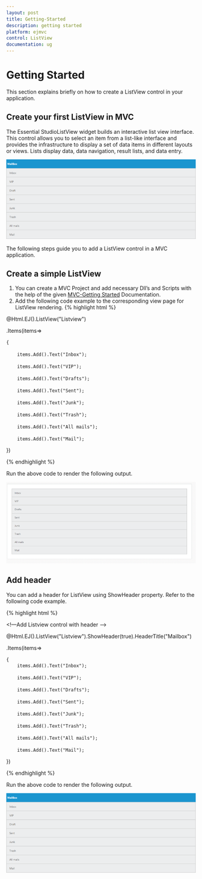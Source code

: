 ```yaml
---
layout: post
title: Getting-Started
description: getting started
platform: ejmvc
control: ListView
documentation: ug
---
```


# Getting Started

This section explains briefly on how to create a ListView control in your application.

## Create your first ListView in MVC

The Essential StudioListView widget builds an interactive list view interface. This control allows you to select an item from a list-like interface and provides the infrastructure to display a set of data items in different layouts or views. Lists display data, data navigation, result lists, and data entry.    


![C:/Users/isuriyar/Desktop/listview.PNG](Getting-Started_images/Getting-Started_img1.png)


The following steps guide you to add a ListView control in a MVC application.

## Create a simple ListView

1. You can create a MVC Project and add necessary Dll’s and Scripts with the help of the given [MVC-Getting Started](http://help.syncfusion.com/ug/js/Documents/gettingstartedwithmv.htm) Documentation.
2. Add the following code example to the corresponding view page for ListView rendering.
{% highlight html %}

@Html.EJ().ListView("Listview")

.Items(items=>

    {

        items.Add().Text("Inbox");

        items.Add().Text("VIP");

        items.Add().Text("Drafts");

        items.Add().Text("Sent");

        items.Add().Text("Junk");

        items.Add().Text("Trash");

        items.Add().Text("All mails");

        items.Add().Text("Mail");

   })

{% endhighlight %}

Run the above code to render the following output.

![C:/Users/isuriyar/Desktop/normal list.PNG](Getting-Started_images/Getting-Started_img2.png)


## Add header

You can add a header for ListView using ShowHeader property. Refer to the following code example.

{% highlight html %}

<!—Add Listview control with header -->

@Html.EJ().ListView("Listview").ShowHeader(true).HeaderTitle("Mailbox")

.Items(items=>

    {
        items.Add().Text("Inbox");

        items.Add().Text("VIP");

        items.Add().Text("Drafts");

        items.Add().Text("Sent");

        items.Add().Text("Junk");

        items.Add().Text("Trash");

        items.Add().Text("All mails");

        items.Add().Text("Mail");

   })
   
{% endhighlight %}

Run the above code to render the following output.

![C:/Users/isuriyar/Desktop/listview.PNG](Getting-Started_images/Getting-Started_img3.png)